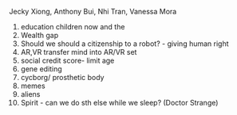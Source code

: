 Jecky Xiong, Anthony Bui, Nhi Tran, Vanessa Mora
1. education children now and the
2. Wealth gap
3. Should we should a citizenship to a robot? - giving human right
4. AR,VR transfer mind into AR/VR set
5. social credit score- limit age
6. gene editing 
7. cycborg/ prosthetic body
8. memes
9. aliens
10. Spirit - can we do sth else while we sleep? (Doctor Strange)

